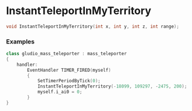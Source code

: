 # InstantTeleportInMyTerritory

```cpp - C++
void InstantTeleportInMyTerritory(int x, int y, int z, int range);
```

### Examples
```cpp - C++
class gludio_mass_teleporter : mass_teleporter 
{
	handler:
		EventHandler TIMER_FIRED(myself) 
		{  
			SetTimerPeriodByTick(0);
			InstantTeleportInMyTerritory(-18099, 109297, -2475, 200);
			myself.i_ai0 = 0;
		}
}
```
